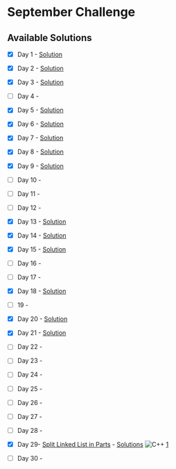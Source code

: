 # September Challenge

## Available Solutions
- [x] Day 1 - [Solution](./day-1/readme.md)
- [x] Day 2 - [Solution](./day-2/readme.md)
- [x] Day 3 - [Solution](./day-3/readme.md)
- [ ] Day 4 - 
- [x] Day 5 - [Solution](./day-5/readme.md)
- [x] Day 6 - [Solution](./day-6/readme.md)
- [x] Day 7 - [Solution](./day-7/readme.md)
- [x] Day 8 - [Solution](./day-8/readme.md)
- [x] Day 9 - [Solution](./day-9/readme.md)
- [ ] Day 10 - 
- [ ] Day 11 - 
- [ ] Day 12 - 
- [x] Day 13 - [Solution](./day-13/readme.md)
- [x] Day 14 - [Solution](./day-14/readme.md)
- [x] Day 15 - [Solution](./day-15/readme.md)
- [ ] Day 16 - 
- [ ] Day 17 - 
- [x] Day 18 - [Solution](./day-18/readme.md)
- [ ] 19 - 
- [x] Day 20 - [Solution](./day-20/readme.md)
- [x] Day 21 - [Solution](./day-21/readme.md) 
- [ ] Day 22 - 
- [ ] Day 23 - 
- [ ] Day 24 - 
- [ ] Day 25 - 
- [ ] Day 26 - 
- [ ] Day 27 - 
- [ ] Day 28 - 
- [x] Day 29- [Split Linked List in Parts](https://leetcode.com/explore/challenge/card/september-leetcoding-challenge-2021/640/week-5-september-29th-september-30th/3992/) - [Solutions](./day-solution1.cpp/readme.md) ![C++](https://img.shields.io/badge/C++-1-blue?style=social&logo=cplusplus)  [1](./day-29/solution1.cpp) 
- [ ] Day 30 - 


